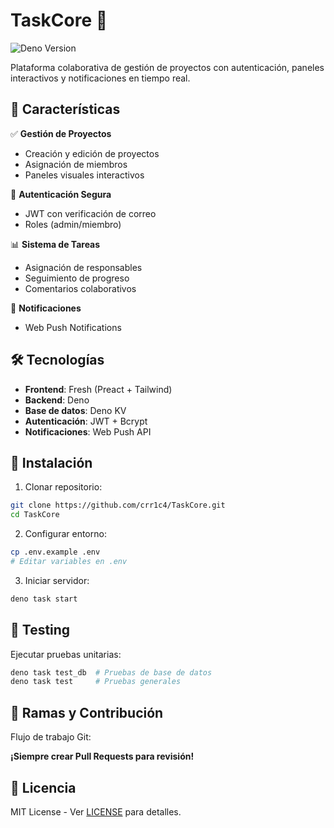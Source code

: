 # TaskCore 🚀  

![Deno Version](https://img.shields.io/badge/Deno-2.2.4+-black?logo=deno&logoColor=white)  

Plataforma colaborativa de gestión de proyectos con autenticación, paneles interactivos y notificaciones en tiempo real.  

## 🌟 Características

✅ **Gestión de Proyectos**  
- Creación y edición de proyectos  
- Asignación de miembros  
- Paneles visuales interactivos  

🔐 **Autenticación Segura**  
- JWT con verificación de correo  
- Roles (admin/miembro)  

📊 **Sistema de Tareas**  
- Asignación de responsables  
- Seguimiento de progreso  
- Comentarios colaborativos  

🔔 **Notificaciones**  
- Web Push Notifications  

## 🛠️ Tecnologías  

- **Frontend**: Fresh (Preact + Tailwind)  
- **Backend**: Deno  
- **Base de datos**: Deno KV  
- **Autenticación**: JWT + Bcrypt  
- **Notificaciones**: Web Push API  

## 🚀 Instalación  

1. Clonar repositorio:  
```bash  
git clone https://github.com/crr1c4/TaskCore.git  
cd TaskCore  
```  

2. Configurar entorno:  
```bash  
cp .env.example .env  
# Editar variables en .env  
```  

3. Iniciar servidor:  
```bash  
deno task start  
```  

## 🧪 Testing  

Ejecutar pruebas unitarias:  
```bash  
deno task test_db  # Pruebas de base de datos  
deno task test     # Pruebas generales  
```  

## 🌿 Ramas y Contribución  

Flujo de trabajo Git:  

**¡Siempre crear Pull Requests para revisión!**  

## 📄 Licencia  

MIT License - Ver [LICENSE](LICENSE) para detalles.  

